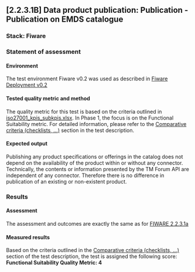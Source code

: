 ## [2.2.3.1B] Data product publication: Publication - Publication on EMDS catalogue

### Stack: Fiware

### Statement of assessment

#### Environment

The test environment Fiware v0.2 was used as described in [Fiware Deployment v0.2](/deployment/fiware/README.md)

#### Tested quality metric and method

The quality metric for this test is based on the criteria outlined in [iso27001_kpis_subkpis.xlsx](../../../../../design_decisions/background_info/iso27001_kpis_subkpis.xlsx). In Phase 1, the focus is on the Functional Suitability metric. For detailed information, please refer to the [Comparative criteria (checklists, ...)](./test.md#comparative-criteria-checklists-) section in the test description.

#### Expected output

Publishing any product specifications or offerings in the catalog does not depend on the availability of the product within or without any connector.
Technically, the contents or information presented by the TM Forum API are independent of any connector.
Therefore there is no difference in publication of an existing or non-existent product.

### Results

#### Assessment

The assessment and outcomes are exactly the same as for [FIWARE 2.2.3.1a](/tests/data_product_publication/publication/publication_on_emds_catalogue/test_2_2_3_1a/result_fiware.md)

#### Measured results

Based on the criteria outlined in the [Comparative criteria (checklists, ...)](./test.md#comparative-criteria-checklists-) section of the test description, the test is assigned the following score: **Functional Suitability Quality Metric: 4**
